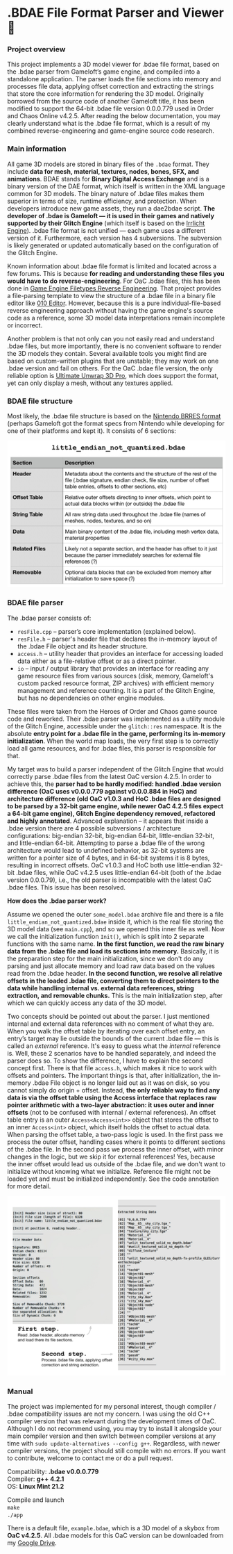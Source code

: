 <!-- markdownlint-disable MD001 -->

# .BDAE File Format Parser and Viewer 📄

### Project overview

This project implements a 3D model viewer for .bdae file format, based on the .bdae parser from Gameloft’s game engine, and compiled into a standalone application. The parser loads the file sections into memory and processes file data, applying offset correction and extracting the strings that store the core information for rendering the 3D model. Originally borrowed from the source code of another Gameloft title, it has been modified to support the 64-bit .bdae file version 0.0.0.779 used in Order and Chaos Online v4.2.5. After reading the below documentation, you may clearly understand what is the .bdae file format, which is a result of my combined reverse-engineering and game-engine source code research.

### Main information

All game 3D models are stored in binary files of the `.bdae` format. They include __data for mesh, material, textures, nodes, bones, SFX, and animations__. BDAE stands for __Binary Digital Access Exchange__ and is a binary version of the DAE format, which itself is written in the XML language common for 3D models. The binary nature of .bdae files makes them superior in terms of size, runtime efficiency, and protection. When developers introduce new game assets, they run a dae2bdae script. __The developer of .bdae is Gameloft — it is used in their games and natively supported by their Glitch Engine__ (which itself is based on the [Irrlicht Engine](https://irrlicht.sourceforge.io/)). .bdae file format is not unified — each game uses a different version of it. Furthermore, each version has 4 subversions. The subversion is likely generated or updated automatically based on the configuration of the Glitch Engine.

Known information about .bdae file format is limited and located across a few forums. This is because __for reading and understanding these files you would have to do reverse-engineering__. For OaC .bdae files, this has been done in [Game Engine Filetypes Reverse Engineering](https://github.com/lOlbas/Game-Engines-Filetypes-Reverse-Engineering). That project provides a file-parsing template to view the structure of a .bdae file in a binary file editor like [010 Editor](https://www.sweetscape.com/010editor/). However, because this is a pure individual-file-based reverse engineering approach without having the game engine's source code as a reference, some 3D model data interpretations remain incomplete or incorrect.

Another problem is that not only can you not easily read and understand .bdae files, but more importantly, there is no convenient software to render the 3D models they contain. Several available tools you might find are based on custom-written plugins that are unstable; they may work on one .bdae version and fail on others. For the OaC .bdae file version, the only reliable option is [Ultimate Unwrap 3D Pro](https://www.unwrap3d.com/u3d/index.aspx), which does support the format, yet can only display a mesh, without any textures applied.

### BDAE file structure

Most likely, the .bdae file structure is based on the [Nintendo BRRES format](http://wiki.tockdom.com/wiki/BRRES_(File_Format)) (perhaps Gameloft got the format specs from Nintendo while developing for one of their platforms and kept it). It consists of 6 sections:

![result](aux_docs/structure.jpg)

### BDAE file parser

The .bdae parser consists of:

- `resFile.cpp` – parser’s core implementation (explained below).
- `resFile.h` – parser's header file that declares the in-memory layout of the .bdae File object and its header structure.
- `access.h` – utility header that provides an interface for accessing loaded data either as a file-relative offset or as a direct pointer.
- `io` – input / output library that provides an interface for reading any game resource files from various sources (disk, memory, Gameloft's custom packed resource format, ZIP archives) with efficient memory management and reference counting. It is a part of the Glitch Engine, but has no dependencies on other engine modules.

 These files were taken from the Heroes of Order and Chaos game source code and reworked. Their .bdae parser was implemented as a utility module of the Glitch Engine, accessible under the `glitch::res` namespace. It is the absolute __entry point for a .bdae file in the game, performing its in-memory initialization__. When the world map loads, the very first step is to correctly load all game resources, and for .bdae files, this parser is responsible for that.

 My target was to build a parser independent of the Glitch Engine that would correctly parse .bdae files from the latest OaC version 4.2.5. In order to achieve this, the __parser had to be hardly modified: handled .bdae version difference (OaC uses v0.0.0.779 against v0.0.0.884 in HoC) and architecture difference (old OaC v1.0.3 and HoC .bdae files are designed to be parsed by a 32-bit game engine, while newer OaC 4.2.5 files expect a 64-bit game engine), Glitch Engine dependency removed, refactored and highly annotated__. Advanced explanation – it appears that inside a .bdae version there are 4 possible subversions / architecture configurations: big-endian 32-bit, big-endian 64-bit, little-endian 32-bit, and little-endian 64-bit. Attempting to parse a .bdae file of the wrong architecture would lead to undefined behavior, as 32-bit systems are written for a pointer size of 4 bytes, and in 64-bit systems it is 8 bytes, resulting in incorrect offsets. OaC v1.0.3 and HoC both use little-endian 32-bit .bdae files, while OaC v4.2.5 uses little-endian 64-bit (both of the .bdae version 0.0.0.79), i.e., the old parser is incompatible with the latest OaC .bdae files. This issue has been resolved.

__How does the .bdae parser work?__

Assume we opened the outer `some_model.bdae` archive file and there is a file `little_endian_not_quantized.bdae` inside it, which is the real file storing the 3D model data (see `main.cpp`), and so we opened this inner file as well. Now we call the initialization function `Init()`, which is split into 2 separate functions with the same name. __In the first function, we read the raw binary data from the .bdae file and load its sections into memory.__ Basically, it is the preparation step for the main initialization, since we don't do any parsing and just allocate memory and load raw data based on the values read from the .bdae header. __In the second function, we resolve all relative offsets in the loaded .bdae file, converting them to direct pointers to the data while handling internal vs. external data references, string extraction, and removable chunks.__ This is the main initialization step, after which we can quickly access any data of the 3D model.

Two concepts should be pointed out about the parser. I just mentioned internal and external data references with no comment of what they are. When you walk the offset table by iterating over each offset entry, an entry’s target may lie outside the bounds of the current .bdae file — this is called an _external_ reference. It's easy to guess what the _internal_ reference is. Well, these 2 scenarios have to be handled separately, and indeed the parser does so. To show the difference, I have to explain the second concept first. There is that file `access.h`, which makes it nice to work with offsets and pointers. The important things is that, after initialization, the in-memory .bdae File object is no longer laid out as it was on disk, so you cannot simply do origin + offset. Instead, __the only reliable way to find any data is via the offset table using the Access interface that replaces raw pointer arithmetic with a two‐layer abstraction: it uses outer and inner offsets__ (not to be confused with internal / external references). An offset table entry is an outer `Access<Access<int>>` object that stores the offset to an inner `Access<int>` object, which itself holds the offset to actual data. When parsing the offset table, a two-pass logic is used. In the first pass we process the outer offset, handling cases where it points to different sections of the .bdae file. In the second pass we process the inner offset, with minor changes in the logic, but we skip it for external references! Yes, because the inner offset would lead us outside of the .bdae file, and we don't want to initialize without knowing what we initialize. Reference file might not be loaded yet and must be initialized independently. See the code annotation for more detail.

![result](aux_docs/result.jpg)

### Manual

The project was implemented for my personal interest, though compiler / .bdae compatibility issues are not my concern. I was using the old C++ compiler version that was relevant during the development times of OaC. Although I do not recommend using, you may try to install it alongside your main compiler version and then switch between compiler versions at any time with `sudo update-alternatives --config g++`. Regardless, with newer compiler versions, the project should still compile with no errors. If you want to contribute, welcome to contact me or do a pull request.

Compatibility: __.bdae v0.0.0.779__  
Compiler: __g++ 4.2.1__  
OS: __Linux Mint 21.2__

Compile and launch  
`make`  
`./app`

There is a default file, `example.bdae`, which is a 3D model of a skybox from __OaC v4.2.5__. All .bdae models for this OaC version can be downloaded from my [Google Drive]((https://drive.google.com/file/d/1YU3rkmLSvIk_II3vxLlim_QSzsavEXnp/view?usp=drivesdk)).
